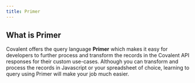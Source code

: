 ```yaml
---
title: Primer
---
```


## What is Primer 

Covalent offers the query language **Primer** which makes it easy for developers to further process and transform the records in the Covalent API responses for their custom use-cases. Although you can transform and process the records in Javascript or your spreadsheet of choice, learning to query using Primer will make your job much easier.
